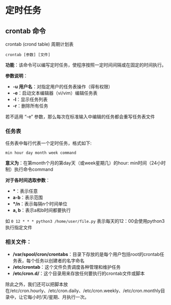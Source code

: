 # 定时任务
## crontab 命令
crontab (crond table) 周期计划表  

``` Shell
crontab [参数] [文件]
```

**功能**：该命令可以编写定时任务，使程序按照一定时间间隔或在固定的时间执行。  

**参数说明**：
* **-u 用户名**：对指定用户的任务表操作（得有权限）  
* **-e**：启动文本编辑器（vi/vim）编辑任务表  
* **-l**：显示任务列表  
* **-r**：删除所有任务  

若不适用 “-e” 参数，那么每次在标准输入中编辑的任务都会重写任务表文件  

### 任务表
任务表中每行代表一个定时任务，格式如下:  
``` vim
min hour day month week command
```

**意义为**：在第month个月的第day天（或week星期几）的hour: min时间（24小时制）执行命令command

**对于各时间选取参数**：
* **\***：表示任意  
* **a-b**：表示范围  
* **\*/n**：表示每隔n个时间单位  
* **a, b**：表示a和b时间都要执行  

如 `0 12 * * * python3 /home/user/file.py` 表示每天的12：00会使用python3执行指定文件

### 相关文件：
* **/var/spool/cron/crontabs**：目录下存放的是每个用户包括root的crontab任务表，每个任务以创建者的名字命名  
* **/etc/crontab**：这个文件负责调度各种管理和维护任务  
* **/etc/cron.d/**：这个目录用来存放任何要执行的crontab文件或脚本  
  
除此之外，我们还可以把脚本放在/etc/cron.hourly、/etc/cron.daily、/etc/cron.weekly、/etc/cron.monthly目录中，让它每小时/天/星期、月执行一次。
